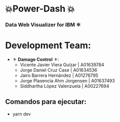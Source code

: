 # 💥Power-Dash 💥
### __Data Web Visualizer for IBM__ ⚛
# Development Team:
* ⚜ __Damage Control__ ⚜:
  + Vicente Javier Viera Guízar | A01639784
  + Jorge Daniel Cruz Case | A01634536	
  + Jairo Barrera Hernández | A01276795
  + Jorge Plasencia Ahm Jorgensen |	A01637493
  + Siddhartha López Valenzuela	| A00227694

## Comandos para ejecutar:
- yarn dev

